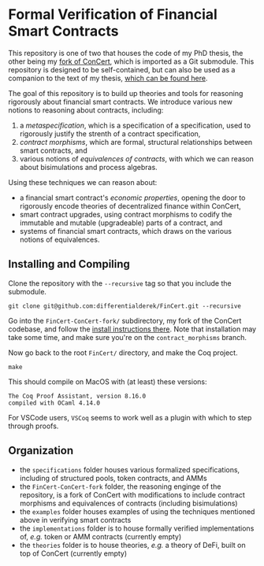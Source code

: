# Formal Verification of Financial Smart Contracts

This repository is one of two that houses the code of my PhD thesis, the other being my [fork of ConCert](https://github.com/differentialderek/FinCert-ConCert-fork/tree/contract_morphisms), which is imported as a Git submodule.
This repository is designed to be self-contained, but can also be used as a companion to the text of my thesis, [which can be found here](thesis.pdf).

The goal of this repository is to build up theories and tools for reasoning rigorously about financial smart contracts. We introduce various new notions to reasoning about contracts, including:
1. a *metaspecification*, which is a specification of a specification, used to rigorously justify the strenth of a contract specification,
1. *contract morphisms*, which are formal, structural relationships between smart contracts, and 
1. various notions of *equivalences of contracts*, with which we can reason about bisimulations and process algebras.

Using these techniques we can reason about:
- a financial smart contract's *economic properties*, opening the door to rigorously encode theories of decentralized finance within ConCert,
- smart contract upgrades, using contract morphisms to codify the immutable and mutable (upgradeable) parts of a contract, and
- systems of financial smart contracts, which draws on the various notions of equivalences.

## Installing and Compiling

Clone the repository with the `--recursive` tag so that you include the submodule.
```
git clone git@github.com:differentialderek/FinCert.git --recursive
```

Go into the `FinCert-ConCert-fork/` subdirectory, my fork of the ConCert codebase, and follow the [install instructions there](https://github.com/differentialderek/FinCert-ConCert-fork/tree/contract_morphisms). Note that installation may take some time, and make sure you're on the `contract_morphisms` branch.

Now go back to the root `FinCert/` directory, and make the Coq project.
```
make
```

This should compile on MacOS with (at least) these versions:
```
The Coq Proof Assistant, version 8.16.0
compiled with OCaml 4.14.0
```

For VSCode users, `VSCoq` seems to work well as a plugin with which to step through proofs.

## Organization 

* the `specifications` folder houses various formalized specifications, including of structured pools, token contracts, and AMMs
* the `FinCert-ConCert-fork` folder, the reasoning enginge of the repository, is a fork of ConCert with modifications to include contract morphisms and equivalences of contracts (including bisimulations)
* the `examples` folder houses examples of using the techniques mentioned above in verifying smart contracts
* the `implementations` folder is to house formally verified implementations of, *e.g.* token or AMM contracts (currently empty)
* the `theories` folder is to house theories, *e.g.* a theory of DeFi, built on top of ConCert (currently empty)
